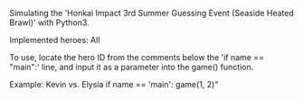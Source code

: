 Simulating the 'Honkai Impact 3rd Summer Guessing Event (Seaside Heated Brawl)' with Python3.

Implemented heroes: All

To use, locate the hero ID from the comments below the 'if name == "main":' line, and input it as a parameter into the game() function.

Example: Kevin vs. Elysia if name == 'main': game(1, 2)"
